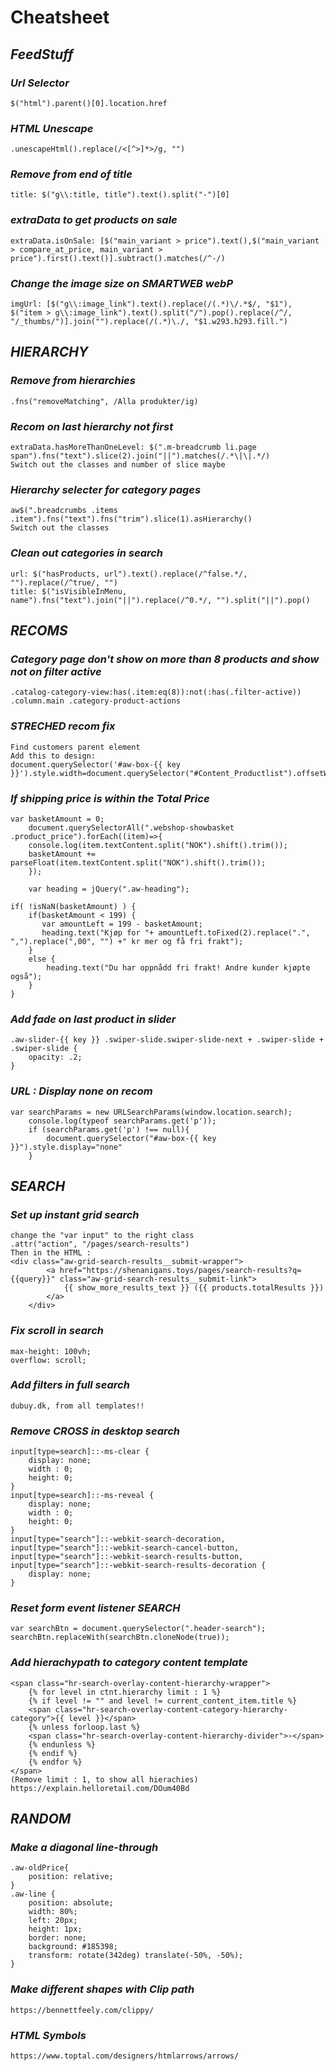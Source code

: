 # **Cheatsheet**
## *FeedStuff*

### *Url Selector*
```
$("html").parent()[0].location.href
```
### *HTML Unescape*
```
.unescapeHtml().replace(/<[^>]*>/g, "")
```
### *Remove from end of title*
```
title: $("g\\:title, title").text().split("-")[0]
```
### *extraData to get products on sale*
```
extraData.isOnSale: [$("main_variant > price").text(),$("main_variant > compare_at_price, main_variant > price").first().text()].subtract().matches(/^-/)
```
### *Change the image size on SMARTWEB webP*
```
imgUrl: [$("g\\:image_link").text().replace(/(.*)\/.*$/, "$1"), $("item > g\\:image_link").text().split("/").pop().replace(/^/, "/_thumbs/")].join("").replace(/(.*)\./, "$1.w293.h293.fill.")
```
## *HIERARCHY*
### *Remove from hierarchies*
````
.fns("removeMatching", /Alla produkter/ig)
````
### *Recom on last hierarchy not first*
```
extraData.hasMoreThanOneLevel: $(".m-breadcrumb li.page span").fns("text").slice(2).join("||").matches(/.*\|\|.*/)
Switch out the classes and number of slice maybe
```
### *Hierarchy selecter for category pages*
```
aw$(".breadcrumbs .items .item").fns("text").fns("trim").slice(1).asHierarchy()
Switch out the classes
```
### *Clean out categories in search*
```
url: $("hasProducts, url").text().replace(/^false.*/, "").replace(/^true/, "")
title: $("isVisibleInMenu, name").fns("text").join("||").replace(/^0.*/, "").split("||").pop()
```
## *RECOMS*
### *Category page don't show on more than 8 products and show not on filter active*
```
.catalog-category-view:has(.item:eq(8)):not(:has(.filter-active)) .column.main .category-product-actions
```
### *STRECHED recom fix*
```
Find customers parent element
Add this to design:
document.querySelector('#aw-box-{{ key }}').style.width=document.querySelector("#Content_Productlist").offsetWidth+"px";
```
### *If shipping price is within the Total Price*
```
var basketAmount = 0;
	document.querySelectorAll(".webshop-showbasket .product_price").forEach((item)=>{
	console.log(item.textContent.split("NOK").shift().trim());
	basketAmount += parseFloat(item.textContent.split("NOK").shift().trim());
	});
	
	var heading = jQuery(".aw-heading");
    
if( !isNaN(basketAmount) ) {
    if(basketAmount < 199) {
       var amountLeft = 199 - basketAmount;
       heading.text("Kjøp for "+ amountLeft.toFixed(2).replace(".", ",").replace(",00", "") +" kr mer og få fri frakt");
    }
    else {
        heading.text("Du har oppnådd fri frakt! Andre kunder kjøpte også");
    }
}
```
### *Add fade on last product in slider*
```
.aw-slider-{{ key }} .swiper-slide.swiper-slide-next + .swiper-slide + .swiper-slide {
    opacity: .2;
}
```
### *URL : Display none on recom*
```
var searchParams = new URLSearchParams(window.location.search);
	console.log(typeof searchParams.get('p'));
	if (searchParams.get('p') !== null){
		document.querySelector("#aw-box-{{ key }}").style.display="none"
	}
```
## *SEARCH*
### *Set up instant grid search*
```
change the "var input" to the right class
.attr("action", "/pages/search-results")
Then in the HTML :
<div class="aw-grid-search-results__submit-wrapper">
		<a href="https://shenanigans.toys/pages/search-results?q={{query}}" class="aw-grid-search-results__submit-link">
			{{ show_more_results_text }} ({{ products.totalResults }})
		</a>
	</div>
```
### *Fix scroll in search*
```
max-height: 100vh;
overflow: scroll;
```
### *Add filters in full search*
```
dubuy.dk, from all templates!!
```
### *Remove CROSS in desktop search*
```
input[type=search]::-ms-clear { 
	display: none; 
	width : 0; 
	height: 0; 
}
input[type=search]::-ms-reveal { 
	display: none; 
	width : 0; 
	height: 0; 
}
input[type="search"]::-webkit-search-decoration,
input[type="search"]::-webkit-search-cancel-button,
input[type="search"]::-webkit-search-results-button,
input[type="search"]::-webkit-search-results-decoration { 
	display: none; 
}
```
### *Reset form event listener SEARCH*
```
var searchBtn = document.querySelector(".header-search");
searchBtn.replaceWith(searchBtn.cloneNode(true));
```
### *Add hierachypath to category content template*
```
<span class="hr-search-overlay-content-hierarchy-wrapper">
    {% for level in ctnt.hierarchy limit : 1 %}
    {% if level != "" and level != current_content_item.title %}
    <span class="hr-search-overlay-content-category-hierarchy-category">{{ level }}</span>
    {% unless forloop.last %}
    <span class="hr-search-overlay-content-hierarchy-divider">›</span>
    {% endunless %}
    {% endif %}
    {% endfor %}
</span>
(Remove limit : 1, to show all hierachies)
https://explain.helloretail.com/DOum40Bd
```
## *RANDOM*
### *Make a diagonal line-through*
```
.aw-oldPrice{
	position: relative;
}
.aw-line {
	position: absolute;
    width: 80%;
    left: 20px;
    height: 1px;
    border: none;
    background: #185398;
    transform: rotate(342deg) translate(-50%, -50%);
}
```
### *Make different shapes with Clip path*
```
https://bennettfeely.com/clippy/
```
### *HTML Symbols*
```
https://www.toptal.com/designers/htmlarrows/arrows/
```
